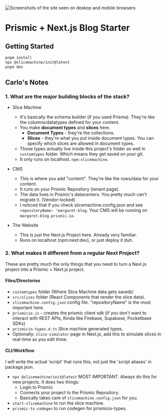 <img src="https://user-images.githubusercontent.com/8601064/163122284-5b80a81e-a4fd-482e-9bd5-99b22f61175f.png" alt="Screenshots of the site seen on deskop and mobile browsers" />

# Prismic + Next.js Blog Starter

## Getting Started

```sh
pnpm install
npx @slicemachine/init@latest
pnpm dev
```

## Carlo's Notes

### 1. What are the major building blocks of the stack?

- Slice Machine

  - It's basically the schema builder (if you used Prisma). They're like the
    columns/datatypes defined for your content.
  - You make **document types** and **slices** here.
    - **Document Types** - they're the collections.
    - **Slices** - they're what you put inside document types. You can specify
      which slices are allowed in document types.
  - Those types actually live inside this project's folder as well in `customtypes` folder.
    Which means they get saved on your git.
  - It only runs on localhost. `npm:slicemachine`.

- CMS

  - This is where you add "content". They're like the rows/data for your content.
  - It runs on your Prismic Repository (tenant page).
  - The data lives in Prismic's datacenters. You pretty much can't migrate it. (Vendor-locked)
  - I noticed that if you check slicemachine.config.json and see
    `repositoryName: 'margaret-blog`. Your CMS will be running on `margaret-blog.prismic.io`.

- The Website
  - This is just the Next.js Project here. Already very familiar.
  - Runs on localhost (npm:next:dev), or just deploy it duh.

### 2. What makes it different from a regular Next Project?

These are pretty much the only things that you need to turn a Next.js project
into a Prismic + Next.js project.

#### Files/Directories

- `customtypes` folder (Where Slice Machine data gets saved)/
- `src/slices` folder (React Components that render the slice data).
- `slicemachine.config.json` config file. "repositoryName" is the most important here.
- `prismicio.js` - creates the prismic client sdk (if you don't want to interact
  with REST APIs, Kinda like Firebase, Supabase, Pocketbase SDKs)
- `prismicio-types.d.ts` Slice machine generated types.
- Optionally: `slice-simulator` page in Next.js, add this to simulate slices
  in real-time as you edit thme.

#### CLI/Workflow

I will write the actual 'script' that runs this, not just the 'script aliases'
in package.json.

- `npx @slicemachine/init@latest` MOST IMPORTANT. Always do this for new
  projects. It does two things:
  - Login to Prismic
  - Connects your project to the Prismic Repository.
  - Basically takes care of `slicemachine.config.json` for you.
- `start-slicemachine` to run the slice machine.
- `prismic-ts-codegen` to run codegen for prismicio-types.
<!-- # Prismic + Next.js Blog Starter

This sample blog is an excellent starting point to explore [Next.js][nextjs] and [Prismic][prismic]. Get it up and running in minutes. Modify and adapt it to your liking; it's all yours!

- **Demo**: [Open live demo][live-demo]
- **Learn more about Prismic and Next.js**: [Prismic Next.js Documentation][prismic-docs]

&nbsp;

<img src="https://user-images.githubusercontent.com/8601064/163122284-5b80a81e-a4fd-482e-9bd5-99b22f61175f.png" alt="Screenshots of the site seen on deskop and mobile browsers" />

&nbsp;

## 🚀 Quick Start

To start a new project using this starter, run the following commands in your terminal:

```sh
npx degit prismicio-community/nextjs-starter-prismic-blog your-project-name
cd your-project-name
npx @slicemachine/init@latest
```

The commands will do the following:

1. Start a new Next.js project using this starter.
2. Ask you to log in to Prismic or [create an account][prismic-sign-up].
3. Create a new Prismic content repository with sample content.

When you're ready to start your project, run the following command:

```sh
npm run dev
```

## Documentation

To learn how to work with your new project, [**see this starter's docs**][starter-docs].

To learn more about working with Prismic, [**see the Prismic docs**][prismic-docs].

## License

```
Copyright 2013-2023 Prismic <contact@prismic.io> (https://prismic.io)

Licensed under the Apache License, Version 2.0 (the "License");
you may not use this file except in compliance with the License.
You may obtain a copy of the License at

    http://www.apache.org/licenses/LICENSE-2.0

Unless required by applicable law or agreed to in writing, software
distributed under the License is distributed on an "AS IS" BASIS,
WITHOUT WARRANTIES OR CONDITIONS OF ANY KIND, either express or implied.
See the License for the specific language governing permissions and
limitations under the License.
```

-->

[prismic]: https://prismic.io/
[prismic-docs]: https://prismic.io/docs/technologies/nextjs
[prismic-sign-up]: https://prismic.io/dashboard/signup
[starter-docs]: ./docs/README.md
[nextjs]: https://nextjs.org/
[live-demo]: https://nextjs-starter-prismic-blog.vercel.app/
